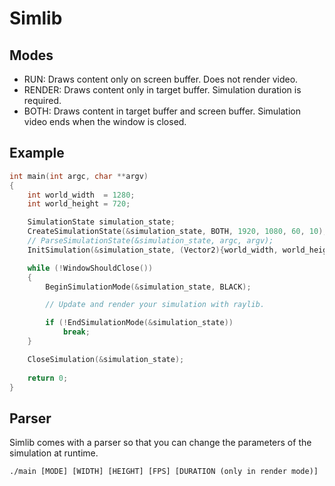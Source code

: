 # Simlib
## Modes
- RUN:    Draws content only on screen buffer. Does not render video.
- RENDER: Draws content only in target buffer. Simulation duration is required.
- BOTH:   Draws content in target buffer and screen buffer. Simulation video ends when the window is closed.
## Example
```c
int main(int argc, char **argv)
{
    int world_width  = 1280;
    int world_height = 720;

    SimulationState simulation_state;
    CreateSimulationState(&simulation_state, BOTH, 1920, 1080, 60, 10);
    // ParseSimulationState(&simulation_state, argc, argv);
    InitSimulation(&simulation_state, (Vector2){world_width, world_height}, "Simlib");

    while (!WindowShouldClose())
    {
        BeginSimulationMode(&simulation_state, BLACK);

        // Update and render your simulation with raylib.

        if (!EndSimulationMode(&simulation_state))
            break;
    }

    CloseSimulation(&simulation_state);
    
    return 0;
}
```
## Parser
Simlib comes with a parser so that you can change the parameters of the simulation at runtime.
```
./main [MODE] [WIDTH] [HEIGHT] [FPS] [DURATION (only in render mode)]
```
